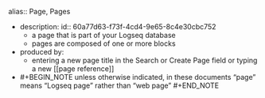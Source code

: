 alias:: Page, Pages

- description:
  id:: 60a77d63-f73f-4cd4-9e65-8c4e30cbc752
	- a page that is part of your Logseq database
	- pages are composed of one or more blocks
- produced by:
	- entering a new page title in the Search or Create Page field or typing a new [[page reference]]
- #+BEGIN_NOTE
  unless otherwise indicated, in these documents “page” means “Logseq page” rather than “web page”
  #+END_NOTE